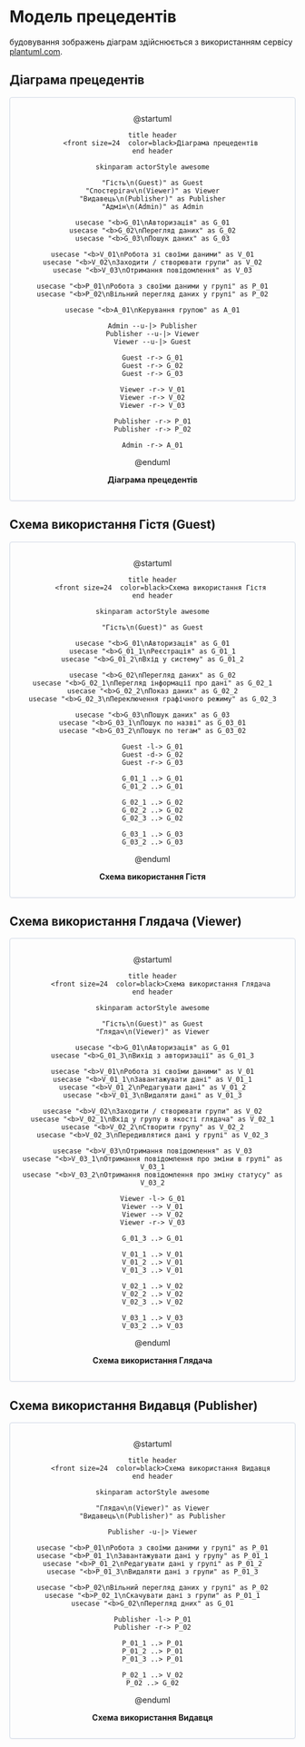 # Модель прецедентів

будовування зображень діаграм здійснюється з використанням сервісу [plantuml.com](https://plantuml.com/). 

## Діаграма прецедентів

<center style="
    border-radius:4px;
    border: 1px solid #cfd7e6;
    box-shadow: 0 1px 3px 0 rgba(89,105,129,.05), 0 1px 1px 0 rgba(0,0,0,.025);
    padding: 1em;"
>

@startuml

    title header
        <front size=24  color=black>Діаграма прецедентів
    end header

    skinparam actorStyle awesome

    "Гість\n(Guest)" as Guest
    "Спостерігач\n(Viewer)" as Viewer
    "Видавець\n(Publisher)" as Publisher
    "Адмін\n(Admin)" as Admin

    usecase "<b>G_01\nАвторизація" as G_01
    usecase "<b>G_02\nПерегляд даних" as G_02
    usecase "<b>G_03\nПошук даних" as G_03

    usecase "<b>V_01\nРобота зі своїми даними" as V_01
    usecase "<b>V_02\nЗаходити / створювати групи" as V_02
    usecase "<b>V_03\nОтримання повідомлення" as V_03

    usecase "<b>P_01\nРобота з своїми даними у групі" as P_01
    usecase "<b>P_02\nВільний перегляд даних у групі" as P_02

    usecase "<b>A_01\nКерування групою" as A_01

    Admin --u-|> Publisher
    Publisher --u-|> Viewer
    Viewer --u-|> Guest
    
    Guest -r-> G_01
    Guest -r-> G_02
    Guest -r-> G_03

    Viewer -r-> V_01
    Viewer -r-> V_02
    Viewer -r-> V_03

    Publisher -r-> P_01
    Publisher -r-> P_02

    Admin -r-> A_01

@enduml

**Діаграма прецедентів**

</center>

## Схема використання Гістя (Guest)

<center style="
    border-radius:4px;
    border: 1px solid #cfd7e6;
    box-shadow: 0 1px 3px 0 rgba(89,105,129,.05), 0 1px 1px 0 rgba(0,0,0,.025);
    padding: 1em;"
>

@startuml

    title header
        <front size=24  color=black>Схема використання Гістя
    end header

    skinparam actorStyle awesome

    "Гість\n(Guest)" as Guest

    usecase "<b>G_01\nАвторизація" as G_01
    usecase "<b>G_01_1\nРеєстрація" as G_01_1
    usecase "<b>G_01_2\nВхід у систему" as G_01_2

    usecase "<b>G_02\nПерегляд даних" as G_02
    usecase "<b>G_02_1\nПерегляд інформації про дані" as G_02_1
    usecase "<b>G_02_2\nПоказ даних" as G_02_2
    usecase "<b>G_02_3\nПереключення графічного режиму" as G_02_3

    usecase "<b>G_03\nПошук даних" as G_03
    usecase "<b>G_03_1\nПошук по назві" as G_03_01
    usecase "<b>G_03_2\nПошук по тегам" as G_03_02

    Guest -l-> G_01
    Guest -d-> G_02
    Guest -r-> G_03

    G_01_1 ..> G_01
    G_01_2 ..> G_01

    G_02_1 ..> G_02
    G_02_2 ..> G_02
    G_02_3 ..> G_02

    G_03_1 ..> G_03
    G_03_2 ..> G_03

@enduml

**Схема використання Гістя**

</center>

## Схема використання Глядача (Viewer)

<center style="
    border-radius:4px;
    border: 1px solid #cfd7e6;
    box-shadow: 0 1px 3px 0 rgba(89,105,129,.05), 0 1px 1px 0 rgba(0,0,0,.025);
    padding: 1em;"
>

@startuml

    title header
        <front size=24  color=black>Схема використання Глядача
    end header

    skinparam actorStyle awesome

    "Гість\n(Guest)" as Guest
    "Глядач\n(Viewer)" as Viewer

    usecase "<b>G_01\nАвторизація" as G_01
    usecase "<b>G_01_3\nВихід з авторизації" as G_01_3

    usecase "<b>V_01\nРобота зі своїми даними" as V_01
    usecase "<b>V_01_1\nЗавантажувати дані" as V_01_1
    usecase "<b>V_01_2\nРедагувати дані" as V_01_2
    usecase "<b>V_01_3\nВидаляти дані" as V_01_3

    usecase "<b>V_02\nЗаходити / створювати групи" as V_02
    usecase "<b>V_02_1\nВхід у групу в якості глядача" as V_02_1
    usecase "<b>V_02_2\nСтворити групу" as V_02_2
    usecase "<b>V_02_3\nПередивлятися дані у групі" as V_02_3
    
    usecase "<b>V_03\nОтримання повідомлення" as V_03
    usecase "<b>V_03_1\nОтримання повідомлення про зміни в групі" as V_03_1
    usecase "<b>V_03_2\nОтримання повідомлення про зміну статусу" as V_03_2

    Viewer -l-> G_01
    Viewer --> V_01
    Viewer --> V_02
    Viewer -r-> V_03

    G_01_3 ..> G_01

    V_01_1 ..> V_01
    V_01_2 ..> V_01
    V_01_3 ..> V_01

    V_02_1 ..> V_02
    V_02_2 ..> V_02
    V_02_3 ..> V_02

    V_03_1 ..> V_03
    V_03_2 ..> V_03

@enduml

**Схема використання Глядача**

</center>

## Схема використання Видавця (Publisher)

<center style="
    border-radius:4px;
    border: 1px solid #cfd7e6;
    box-shadow: 0 1px 3px 0 rgba(89,105,129,.05), 0 1px 1px 0 rgba(0,0,0,.025);
    padding: 1em;"
>

@startuml

    title header
        <front size=24  color=black>Схема використання Видавця
    end header

    skinparam actorStyle awesome

    "Глядач\n(Viewer)" as Viewer
    "Видавець\n(Publisher)" as Publisher

    Publisher -u-|> Viewer

    usecase "<b>P_01\nРобота з своїми даними у групі" as P_01
    usecase "<b>P_01_1\nЗавантажувати дані у групу" as P_01_1
    usecase "<b>P_01_2\nРедагувати дані у групі" as P_01_2
    usecase "<b>P_01_3\nВидаляти дані з групи" as P_01_3
    
    usecase "<b>P_02\nВільний перегляд даних у групі" as P_02
    usecase "<b>P_02_1\nСкачувати дані з групи" as P_01_1
    usecase "<b>G_02\nПерегляд дних" as G_01

    Publisher -l-> P_01
    Publisher -r-> P_02

    P_01_1 ..> P_01
    P_01_2 ..> P_01
    P_01_3 ..> P_01

    P_02_1 ..> V_02
    P_02 ..> G_02

@enduml

**Схема використання Видавця**

</center>